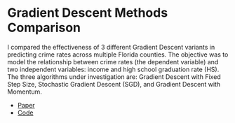 # Gradient Descent Methods Comparison 

I compared the effectiveness of 3 different Gradient Descent variants in predicting crime rates across multiple Florida counties. The objective was to model the relationship between crime rates (the dependent variable) and two independent variables: income and high school graduation rate (HS). The three algorithms under investigation are: Gradient Descent with Fixed Step Size, Stochastic Gradient Descent (SGD), and Gradient Descent with Momentum.

- <a href="https://github.com/andreallinas/GradientDescentComparison/GD_Comparison.docx">Paper</a>
- <a href="https://github.com/andreallinas/GradientDescentComparison/GD_Comparison.ipynb">Code</a>
